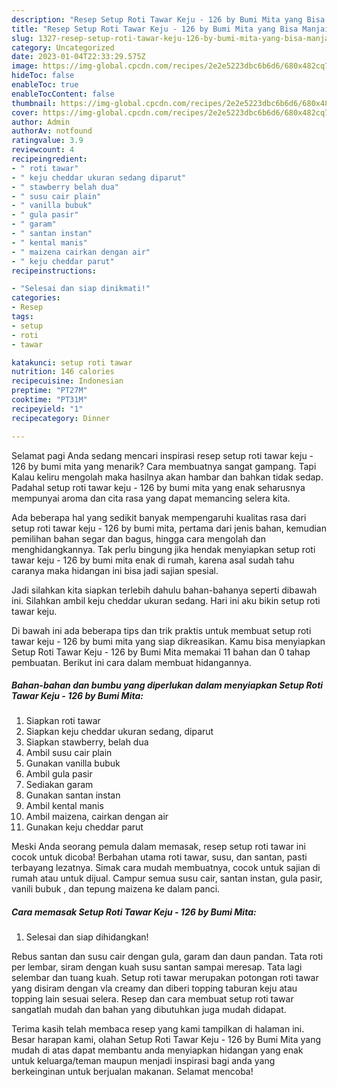 ```yaml
---
description: "Resep Setup Roti Tawar Keju - 126 by Bumi Mita yang Bisa Manjain Lidah , Bisa Manjain Lidah"
title: "Resep Setup Roti Tawar Keju - 126 by Bumi Mita yang Bisa Manjain Lidah , Bisa Manjain Lidah"
slug: 1327-resep-setup-roti-tawar-keju-126-by-bumi-mita-yang-bisa-manjain-lidah-bisa-manjain-lidah
category: Uncategorized
date: 2023-01-04T22:33:29.575Z
image: https://img-global.cpcdn.com/recipes/2e2e5223dbc6b6d6/680x482cq70/setup-roti-tawar-keju-126-by-bumi-mita-foto-resep-utama.jpg
hideToc: false
enableToc: true
enableTocContent: false
thumbnail: https://img-global.cpcdn.com/recipes/2e2e5223dbc6b6d6/680x482cq70/setup-roti-tawar-keju-126-by-bumi-mita-foto-resep-utama.jpg
cover: https://img-global.cpcdn.com/recipes/2e2e5223dbc6b6d6/680x482cq70/setup-roti-tawar-keju-126-by-bumi-mita-foto-resep-utama.jpg
author: Admin
authorAv: notfound
ratingvalue: 3.9
reviewcount: 4
recipeingredient:
- " roti tawar"
- " keju cheddar ukuran sedang diparut"
- " stawberry belah dua"
- " susu cair plain"
- " vanilla bubuk"
- " gula pasir"
- " garam"
- " santan instan"
- " kental manis"
- " maizena cairkan dengan air"
- " keju cheddar parut"
recipeinstructions:

- "Selesai dan siap dinikmati!"
categories:
- Resep
tags:
- setup
- roti
- tawar

katakunci: setup roti tawar 
nutrition: 146 calories
recipecuisine: Indonesian
preptime: "PT27M"
cooktime: "PT31M"
recipeyield: "1"
recipecategory: Dinner

---
```



Selamat pagi Anda sedang mencari inspirasi resep setup roti tawar keju - 126 by bumi mita yang menarik? Cara membuatnya sangat gampang. Tapi Kalau keliru mengolah maka hasilnya akan hambar dan bahkan tidak sedap. Padahal setup roti tawar keju - 126 by bumi mita yang enak seharusnya mempunyai aroma dan cita rasa yang dapat memancing selera kita.


Ada beberapa hal yang sedikit banyak mempengaruhi kualitas rasa dari setup roti tawar keju - 126 by bumi mita, pertama dari jenis bahan, kemudian pemilihan bahan segar dan bagus, hingga cara mengolah dan menghidangkannya. Tak perlu bingung jika hendak menyiapkan setup roti tawar keju - 126 by bumi mita enak di rumah, karena asal sudah tahu caranya maka hidangan ini bisa jadi sajian spesial.

Jadi silahkan kita siapkan terlebih dahulu bahan-bahanya seperti dibawah ini. Silahkan ambil keju cheddar ukuran sedang. Hari ini aku bikin setup roti tawar keju.


Di bawah ini ada beberapa tips dan trik praktis untuk membuat setup roti tawar keju - 126 by bumi mita yang siap dikreasikan. Kamu bisa menyiapkan Setup Roti Tawar Keju - 126 by Bumi Mita memakai 11 bahan dan 0 tahap pembuatan. Berikut ini cara dalam membuat hidangannya.

<!--inarticleads1-->

##### Bahan-bahan dan bumbu yang diperlukan dalam menyiapkan Setup Roti Tawar Keju - 126 by Bumi Mita:

1. Siapkan  roti tawar
1. Siapkan  keju cheddar ukuran sedang, diparut
1. Siapkan  stawberry, belah dua
1. Ambil  susu cair plain
1. Gunakan  vanilla bubuk
1. Ambil  gula pasir
1. Sediakan  garam
1. Gunakan  santan instan
1. Ambil  kental manis
1. Ambil  maizena, cairkan dengan air
1. Gunakan  keju cheddar parut


Meski Anda seorang pemula dalam memasak, resep setup roti tawar ini cocok untuk dicoba! Berbahan utama roti tawar, susu, dan santan, pasti terbayang lezatnya. Simak cara mudah membuatnya, cocok untuk sajian di rumah atau untuk dijual. Campur semua susu cair, santan instan, gula pasir, vanili bubuk , dan tepung maizena ke dalam panci. 

<!--inarticleads2-->

##### Cara memasak Setup Roti Tawar Keju - 126 by Bumi Mita:


1. Selesai dan siap dihidangkan!

Rebus santan dan susu cair dengan gula, garam dan daun pandan. Tata roti per lembar, siram dengan kuah susu santan sampai meresap. Tata lagi selembar dan tuang kuah. Setup roti tawar merupakan potongan roti tawar yang disiram dengan vla creamy dan diberi topping taburan keju atau topping lain sesuai selera. Resep dan cara membuat setup roti tawar sangatlah mudah dan bahan yang dibutuhkan juga mudah didapat. 

Terima kasih telah membaca resep yang kami tampilkan di halaman ini. Besar harapan kami, olahan Setup Roti Tawar Keju - 126 by Bumi Mita yang mudah di atas dapat membantu anda menyiapkan hidangan yang enak untuk keluarga/teman maupun menjadi inspirasi bagi anda yang berkeinginan untuk berjualan makanan. Selamat mencoba!
